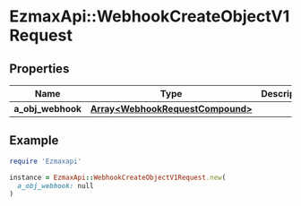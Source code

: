 # EzmaxApi::WebhookCreateObjectV1Request

## Properties

| Name | Type | Description | Notes |
| ---- | ---- | ----------- | ----- |
| **a_obj_webhook** | [**Array&lt;WebhookRequestCompound&gt;**](WebhookRequestCompound.md) |  |  |

## Example

```ruby
require 'Ezmaxapi'

instance = EzmaxApi::WebhookCreateObjectV1Request.new(
  a_obj_webhook: null
)
```

